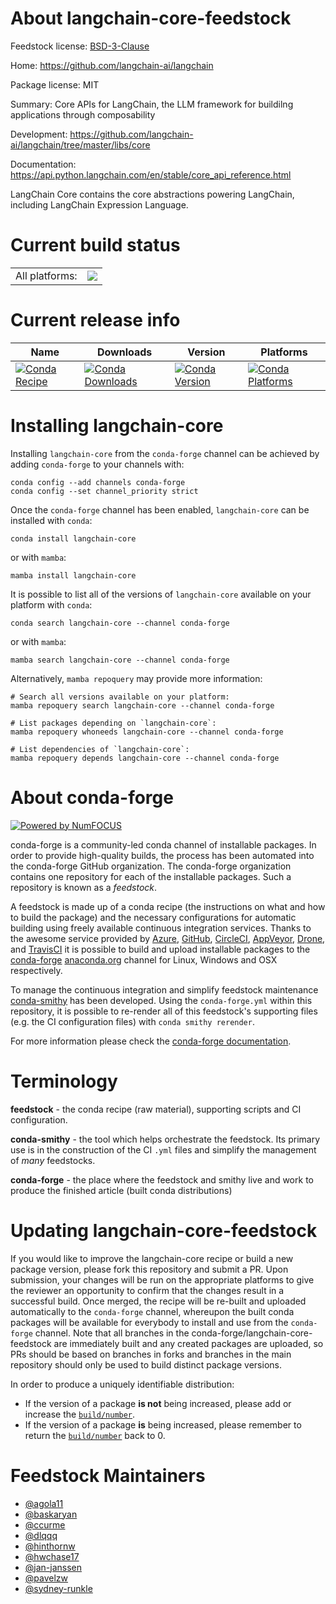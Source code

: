 About langchain-core-feedstock
==============================

Feedstock license: [BSD-3-Clause](https://github.com/conda-forge/langchain-core-feedstock/blob/main/LICENSE.txt)

Home: https://github.com/langchain-ai/langchain

Package license: MIT

Summary: Core APIs for LangChain, the LLM framework for buildilng applications through composability

Development: https://github.com/langchain-ai/langchain/tree/master/libs/core

Documentation: https://api.python.langchain.com/en/stable/core_api_reference.html

LangChain Core contains the core abstractions powering LangChain, including LangChain Expression Language.

Current build status
====================


<table><tr><td>All platforms:</td>
    <td>
      <a href="https://dev.azure.com/conda-forge/feedstock-builds/_build/latest?definitionId=21030&branchName=main">
        <img src="https://dev.azure.com/conda-forge/feedstock-builds/_apis/build/status/langchain-core-feedstock?branchName=main">
      </a>
    </td>
  </tr>
</table>

Current release info
====================

| Name | Downloads | Version | Platforms |
| --- | --- | --- | --- |
| [![Conda Recipe](https://img.shields.io/badge/recipe-langchain--core-green.svg)](https://anaconda.org/conda-forge/langchain-core) | [![Conda Downloads](https://img.shields.io/conda/dn/conda-forge/langchain-core.svg)](https://anaconda.org/conda-forge/langchain-core) | [![Conda Version](https://img.shields.io/conda/vn/conda-forge/langchain-core.svg)](https://anaconda.org/conda-forge/langchain-core) | [![Conda Platforms](https://img.shields.io/conda/pn/conda-forge/langchain-core.svg)](https://anaconda.org/conda-forge/langchain-core) |

Installing langchain-core
=========================

Installing `langchain-core` from the `conda-forge` channel can be achieved by adding `conda-forge` to your channels with:

```
conda config --add channels conda-forge
conda config --set channel_priority strict
```

Once the `conda-forge` channel has been enabled, `langchain-core` can be installed with `conda`:

```
conda install langchain-core
```

or with `mamba`:

```
mamba install langchain-core
```

It is possible to list all of the versions of `langchain-core` available on your platform with `conda`:

```
conda search langchain-core --channel conda-forge
```

or with `mamba`:

```
mamba search langchain-core --channel conda-forge
```

Alternatively, `mamba repoquery` may provide more information:

```
# Search all versions available on your platform:
mamba repoquery search langchain-core --channel conda-forge

# List packages depending on `langchain-core`:
mamba repoquery whoneeds langchain-core --channel conda-forge

# List dependencies of `langchain-core`:
mamba repoquery depends langchain-core --channel conda-forge
```


About conda-forge
=================

[![Powered by
NumFOCUS](https://img.shields.io/badge/powered%20by-NumFOCUS-orange.svg?style=flat&colorA=E1523D&colorB=007D8A)](https://numfocus.org)

conda-forge is a community-led conda channel of installable packages.
In order to provide high-quality builds, the process has been automated into the
conda-forge GitHub organization. The conda-forge organization contains one repository
for each of the installable packages. Such a repository is known as a *feedstock*.

A feedstock is made up of a conda recipe (the instructions on what and how to build
the package) and the necessary configurations for automatic building using freely
available continuous integration services. Thanks to the awesome service provided by
[Azure](https://azure.microsoft.com/en-us/services/devops/), [GitHub](https://github.com/),
[CircleCI](https://circleci.com/), [AppVeyor](https://www.appveyor.com/),
[Drone](https://cloud.drone.io/welcome), and [TravisCI](https://travis-ci.com/)
it is possible to build and upload installable packages to the
[conda-forge](https://anaconda.org/conda-forge) [anaconda.org](https://anaconda.org/)
channel for Linux, Windows and OSX respectively.

To manage the continuous integration and simplify feedstock maintenance
[conda-smithy](https://github.com/conda-forge/conda-smithy) has been developed.
Using the ``conda-forge.yml`` within this repository, it is possible to re-render all of
this feedstock's supporting files (e.g. the CI configuration files) with ``conda smithy rerender``.

For more information please check the [conda-forge documentation](https://conda-forge.org/docs/).

Terminology
===========

**feedstock** - the conda recipe (raw material), supporting scripts and CI configuration.

**conda-smithy** - the tool which helps orchestrate the feedstock.
                   Its primary use is in the construction of the CI ``.yml`` files
                   and simplify the management of *many* feedstocks.

**conda-forge** - the place where the feedstock and smithy live and work to
                  produce the finished article (built conda distributions)


Updating langchain-core-feedstock
=================================

If you would like to improve the langchain-core recipe or build a new
package version, please fork this repository and submit a PR. Upon submission,
your changes will be run on the appropriate platforms to give the reviewer an
opportunity to confirm that the changes result in a successful build. Once
merged, the recipe will be re-built and uploaded automatically to the
`conda-forge` channel, whereupon the built conda packages will be available for
everybody to install and use from the `conda-forge` channel.
Note that all branches in the conda-forge/langchain-core-feedstock are
immediately built and any created packages are uploaded, so PRs should be based
on branches in forks and branches in the main repository should only be used to
build distinct package versions.

In order to produce a uniquely identifiable distribution:
 * If the version of a package **is not** being increased, please add or increase
   the [``build/number``](https://docs.conda.io/projects/conda-build/en/latest/resources/define-metadata.html#build-number-and-string).
 * If the version of a package **is** being increased, please remember to return
   the [``build/number``](https://docs.conda.io/projects/conda-build/en/latest/resources/define-metadata.html#build-number-and-string)
   back to 0.

Feedstock Maintainers
=====================

* [@agola11](https://github.com/agola11/)
* [@baskaryan](https://github.com/baskaryan/)
* [@ccurme](https://github.com/ccurme/)
* [@dlqqq](https://github.com/dlqqq/)
* [@hinthornw](https://github.com/hinthornw/)
* [@hwchase17](https://github.com/hwchase17/)
* [@jan-janssen](https://github.com/jan-janssen/)
* [@pavelzw](https://github.com/pavelzw/)
* [@sydney-runkle](https://github.com/sydney-runkle/)

